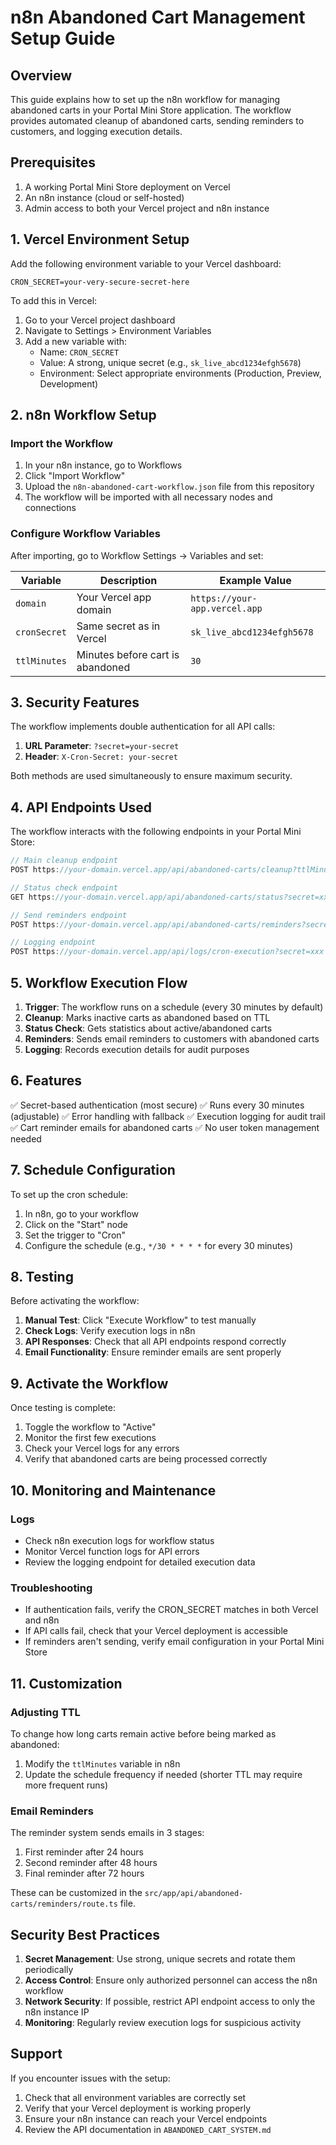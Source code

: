 # n8n Abandoned Cart Management Setup Guide

## Overview
This guide explains how to set up the n8n workflow for managing abandoned carts in your Portal Mini Store application. The workflow provides automated cleanup of abandoned carts, sending reminders to customers, and logging execution details.

## Prerequisites
1. A working Portal Mini Store deployment on Vercel
2. An n8n instance (cloud or self-hosted)
3. Admin access to both your Vercel project and n8n instance

## 1. Vercel Environment Setup

Add the following environment variable to your Vercel dashboard:

```env
CRON_SECRET=your-very-secure-secret-here
```

To add this in Vercel:
1. Go to your Vercel project dashboard
2. Navigate to Settings > Environment Variables
3. Add a new variable with:
   - Name: `CRON_SECRET`
   - Value: A strong, unique secret (e.g., `sk_live_abcd1234efgh5678`)
   - Environment: Select appropriate environments (Production, Preview, Development)

## 2. n8n Workflow Setup

### Import the Workflow
1. In your n8n instance, go to Workflows
2. Click "Import Workflow"
3. Upload the `n8n-abandoned-cart-workflow.json` file from this repository
4. The workflow will be imported with all necessary nodes and connections

### Configure Workflow Variables
After importing, go to Workflow Settings → Variables and set:

| Variable | Description | Example Value |
|----------|-------------|---------------|
| `domain` | Your Vercel app domain | `https://your-app.vercel.app` |
| `cronSecret` | Same secret as in Vercel | `sk_live_abcd1234efgh5678` |
| `ttlMinutes` | Minutes before cart is abandoned | `30` |

## 3. Security Features

The workflow implements double authentication for all API calls:

1. **URL Parameter**: `?secret=your-secret`
2. **Header**: `X-Cron-Secret: your-secret`

Both methods are used simultaneously to ensure maximum security.

## 4. API Endpoints Used

The workflow interacts with the following endpoints in your Portal Mini Store:

```javascript
// Main cleanup endpoint
POST https://your-domain.vercel.app/api/abandoned-carts/cleanup?ttlMinutes=30&secret=xxx

// Status check endpoint
GET https://your-domain.vercel.app/api/abandoned-carts/status?secret=xxx

// Send reminders endpoint
POST https://your-domain.vercel.app/api/abandoned-carts/reminders?secret=xxx

// Logging endpoint
POST https://your-domain.vercel.app/api/logs/cron-execution?secret=xxx
```

## 5. Workflow Execution Flow

1. **Trigger**: The workflow runs on a schedule (every 30 minutes by default)
2. **Cleanup**: Marks inactive carts as abandoned based on TTL
3. **Status Check**: Gets statistics about active/abandoned carts
4. **Reminders**: Sends email reminders to customers with abandoned carts
5. **Logging**: Records execution details for audit purposes

## 6. Features

✅ Secret-based authentication (most secure)
✅ Runs every 30 minutes (adjustable)
✅ Error handling with fallback
✅ Execution logging for audit trail
✅ Cart reminder emails for abandoned carts
✅ No user token management needed

## 7. Schedule Configuration

To set up the cron schedule:
1. In n8n, go to your workflow
2. Click on the "Start" node
3. Set the trigger to "Cron"
4. Configure the schedule (e.g., `*/30 * * * *` for every 30 minutes)

## 8. Testing

Before activating the workflow:

1. **Manual Test**: Click "Execute Workflow" to test manually
2. **Check Logs**: Verify execution logs in n8n
3. **API Responses**: Check that all API endpoints respond correctly
4. **Email Functionality**: Ensure reminder emails are sent properly

## 9. Activate the Workflow

Once testing is complete:
1. Toggle the workflow to "Active"
2. Monitor the first few executions
3. Check your Vercel logs for any errors
4. Verify that abandoned carts are being processed correctly

## 10. Monitoring and Maintenance

### Logs
- Check n8n execution logs for workflow status
- Monitor Vercel function logs for API errors
- Review the logging endpoint for detailed execution data

### Troubleshooting
- If authentication fails, verify the CRON_SECRET matches in both Vercel and n8n
- If API calls fail, check that your Vercel deployment is accessible
- If reminders aren't sending, verify email configuration in your Portal Mini Store

## 11. Customization

### Adjusting TTL
To change how long carts remain active before being marked as abandoned:
1. Modify the `ttlMinutes` variable in n8n
2. Update the schedule frequency if needed (shorter TTL may require more frequent runs)

### Email Reminders
The reminder system sends emails in 3 stages:
1. First reminder after 24 hours
2. Second reminder after 48 hours
3. Final reminder after 72 hours

These can be customized in the `src/app/api/abandoned-carts/reminders/route.ts` file.

## Security Best Practices

1. **Secret Management**: Use strong, unique secrets and rotate them periodically
2. **Access Control**: Ensure only authorized personnel can access the n8n workflow
3. **Network Security**: If possible, restrict API endpoint access to only the n8n instance IP
4. **Monitoring**: Regularly review execution logs for suspicious activity

## Support

If you encounter issues with the setup:
1. Check that all environment variables are correctly set
2. Verify that your Vercel deployment is working properly
3. Ensure your n8n instance can reach your Vercel endpoints
4. Review the API documentation in `ABANDONED_CART_SYSTEM.md`